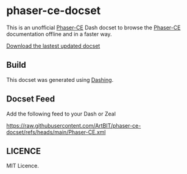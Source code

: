 # phaser-ce-docset

This is an unofficial [Phaser-CE](https://github.com/phaserjs/phaser-ce) Dash docset to browse the [Phaser-CE](https://github.com/phaserjs/phaser-ce) documentation offline and in a faster way.

[Download the lastest updated docset](https://github.com/artbit/phaser-ce-docset/releases)

## Build

This docset was generated using [Dashing](https://github.com/technosophos/dashing).

## Docset Feed 

Add the following feed to your Dash or Zeal

https://raw.githubusercontent.com/ArtBIT/phaser-ce-docset/refs/heads/main/Phaser-CE.xml


## LICENCE

MIT Licence.

